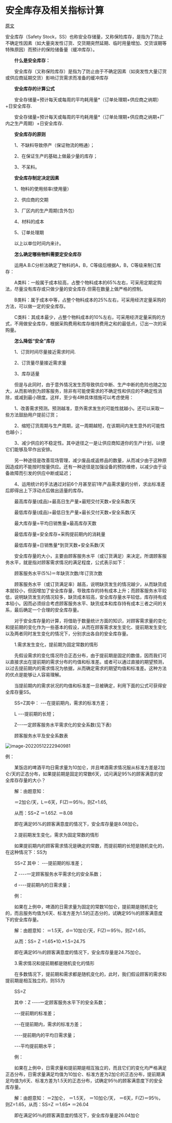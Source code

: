 # 安全库存及相关指标计算

[原文](https://bbs.kuguanyi.com/thread-832-1-1.html)

安全库存（Safety Stock，SS）也称安全存储量，又称保险库存，是指为了防止不确定性因素（如大量突发性订货、交货期突然延期、临时用量增加、交货误期等特殊原因）而预计的保险储备量（缓冲库存）。

　　**什么是安全库存：**

　　安全库存（又称保险库存）是指为了防止由于不确定因素（如突发性大量订货或供应商延期交货）影响订货需求而准备的缓冲库存

　　**安全库存的计算公式**

　　安全存储量=预计每天或每周的平均耗用量*（订单处理期+供应商之纳期）+日安全库存.

　　安全存储量=预计每天或每周的平均耗用量*（订单处理期+供应商之纳期+厂内之生产周期）+日安全库存.

　　**安全库存的原则**

　　1、不缺料导致停产（保证物流的畅通）；

　　2、在保证生产的基础上做最少量的库存；

　　3、不呆料。

　　**安全库存制定决定因素**

　　1、物料的使用频率(使用量）

　　2、供应商的交期

　　3、厂区内的生产周期(含外包）

　　4、材料的成本

　　5、订单处理期

　　以上以单位时间内来计。

　　**怎么确定哪些物料需要定安全库存**

　　运用A.B.C分析法确定了物料的A，B，C等级后根据A，B，C等级来制订库存：

　　A类料：一般属于成本较高，占整个物料成本的65%左右，可采用定期定购法，尽量没有库存或只做少量的安全库存.但需在数量上做严格的控制。

　　B类料：属于成本中等，占整个物料成本的25%左右，可采用经济定量采购的方法，可以做一定的安全库存。

　　C类料：其成本最少，占整个物料成本的10%左右，可采用经济定量采购的方式，不用做安全库存，根据采购费用和库存维持费用之和的最低点，订出一次的采购量。

　　**怎么降低“安全”库存**

　　1、订货时间尽量接近需求时间.

　　2、订货量尽量接近需求量

　　3、库存适量

　　但是与此同时，由于意外情况发生而导致供应中断、生产中断的危险也随之加大，从而影响到为顾客服务，除非有可能使需求的不确定性和供应的不确定性消除，或减到最小限度。这样，至少有4种具体措施可以考虑使用：

　　1、改善需求预测。预测越准，意外需求发生的可能性就越小。还可以采取一些方法鼓励用户提前订货；

　　2、缩短订货周期与生产周期，这一周期越短，在该期间内发生意外的可能性也越小；

　　3、减少供应的不稳定性。其中途径之一是让供应商知道你的生产计划，以便它们能够及早作出安排。

　　另一种途径是改善现场管理，减少废品或返修品的数量，从而减少由于这种原因造成的不能按时按量供应。还有一种途径是加强设备的预防维修，以减少由于设备故障而引发的供应中断或延迟；

　　4、运用统计的手法通过对前6个月甚至前1年产品需求量的分析，求出标准差后即得出上下浮动点后做出适量的库存。

　　最高库存量(成品)=最高日生产量×最短交付天数+安全系数/天

　　最低库存量(成品)=最低日生产量×最长交付天数+安全系数/天

　　最大库存量=平均日销售量×最高库存天数

　　最低库存量=安全库存+采购提前期内的消耗量

　　最低库存量=日销售量*到货天数+安全系数/天

　　安全库存量的大小，主要由顾客服务水平（或订货满足）来决定。所谓顾客服务水平，就是指对顾客需求情况的满足程度，公式表示如下：

　　顾客服务水平(5%)＝年缺货次数/年订货次数

　　顾客服务水平（或订货满足率）越高，说明缺货发生的情况越少，从而缺货成本就较小，但因增加了安全库存量，导致库存的持有成本上升；而顾客服务水平较低，说明缺货发生的情况较多，缺货成本较高，安全库存量水平较低，库存持有成本较小。因而必须综合考虑顾客服务水平、缺货成本和库存持有成本三者之间的关系，最后确定一个合理的安全库存量。

　　对于安全库存量的计算，将借助于数量统计方面的知识，对顾客需求量的变化和提前期的变化作为一些基本的假设，从而在顾客需求发生变化、提前期发生变化以及两者同时发生变化的情况下，分别求出各自的安全库存量。

　　1.需求发生变化，提前期为固定常数的情形

　　先假设需求的变化情况符合正态分布，由于提前期是固定的数值，因而我们可以直接求出在提前期的需求分布的均值和标准差。或者可以通过直接的期望预测，以过去提前期内的需求情况为依据，从而确定需求的期望均值和标准差。这种方法的优点是能够让人容易理解。

　　当提前期内的需求状况的均值和标准差一旦被确定，利用下面的公式可获得安全库存量SS。

　　SS=Z其中： ---在提前期内，需求的标准方差；

　　L ---提前期的长短；

　　Z---一定顾客服务水平需求化的安全系数(见下表)

　　顾客服务水平及安全系数表

![image-20220512222940981](Imag/image-20220512222940981.png)

例：

　　某饭店的啤酒平均日需求量为10加仑，并且啤酒需求情况服从标准方差是2加仑/天的正态分布，如果提前期是固定的常数6天，试问满足95%的顾客满意的安全库存存量的大小？

　　解：由题意知：

　　＝2加仑/天，L＝6天，F(Z)＝95％，则Z=1.65,

　　从而：SS=Z ＝1.65*2.* ＝8.08

　　即在满足95%的顾客满意度的情况下，安全库存量是8.08加仑。

　　2.提前期发生变化，需求为固定常数的情形

　　如果提前期内的顾客需求情况是确定的常数，而提前期的长短是随机变化的，在这种情况下：SS为

　　SS=Z 其中： ---提前期的标准差；

　　Z ----一定顾客服务水平需求化的安全系数；

　　d ----提前期内的日需求量；

　　例：

　　如果在上例中，啤酒的日需求量为固定的常数10加仑，提前期是随机变化的，而且服务均值为6天、标准方差为1.5的正态分的，试确定95％的顾客满意度下的安全库存量。

　　解：由题意知： ＝1.5天，d＝10加仑/天，F(Z)＝95％，则Z=1.65，

　　从而：SS= Z =1.65*10.*1.5=24.75

　　即在满足95％的顾客满意度的情况下，安全库存量是24.75加仑。

　　3.需求情况和提前期都是随机变化的情形

　　在多数情况下，提前期和需求都是随机变化的，此时，我们假设顾客的需求和提前期是相互独立的，则SS为

　　SS=Z

　　其中：Z ----一定顾客服务水平下的安全系数；

　　---提前期的标准差；

　　---在提前期内，需求的标准方差；

　　----提前期内的平均日需求量；

　　---平均提前期水平；

　　例：

　　如果在上例中，日需求量和提前期是相互独立的，而且它们的变化均严格满足正态分布，日需求量满足均值为10加仑、标准方差为2加仑的正态分布，提前期满足均值为6天、标准方差为1.5天的正态分布，试确定95％的顾客满意度下的安全库存量。

　　解：由题意知： ＝2加仑， ＝1.5天， ＝10加仑/天， ＝6天，F(Z)＝95％，则Z=1.65，从而：SS=Z ＝1.65* ＝26.04

　　即在满足95％的顾客满意度的情况下，安全库存量是26.04加仑